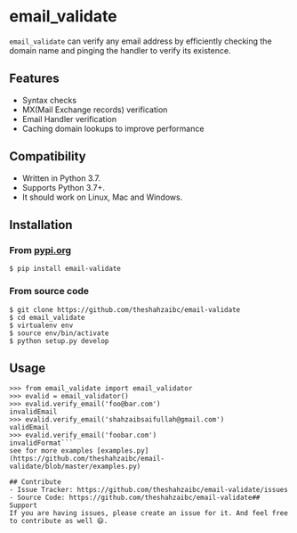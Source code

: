 ﻿# email_validate

`email_validate` can verify any email address by efficiently checking the domain name and pinging the handler to verify its existence.

## Features

- Syntax checks
- MX(Mail Exchange records) verification
- Email Handler verification
- Caching domain lookups to improve performance
 

## Compatibility
- Written in Python 3.7.
- Supports Python 3.7+.
- It should work on Linux, Mac and Windows.

## Installation
### From [pypi.org](https://pypi.org/project/email-validate/)
```
$ pip install email-validate
```
### From source code
```
$ git clone https://github.com/theshahzaibc/email-validate
$ cd email_validate
$ virtualenv env
$ source env/bin/activate
$ python setup.py develop
```

## Usage
```
>>> from email_validate import email_validator
>>> evalid = email_validator()
>>> evalid.verify_email('foo@bar.com')
invalidEmail
>>> evalid.verify_email('shahzaibsaifullah@gmail.com')
validEmail
>>> evalid.verify_email('foobar.com')
invalidFormat```
see for more examples [examples.py](https://github.com/theshahzaibc/email-validate/blob/master/examples.py)

## Contribute
- Issue Tracker: https://github.com/theshahzaibc/email-validate/issues
- Source Code: https://github.com/theshahzaibc/email-validate## Support
If you are having issues, please create an issue for it. And feel free to contribute as well 😄.
